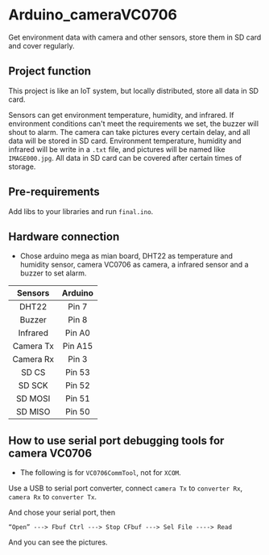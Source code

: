 # Arduino_cameraVC0706
Get environment data with camera and other sensors, store them in SD card and cover regularly.
## Project function
This project is like an IoT system, but locally distributed, store all data in SD card.

Sensors can get environment temperature, humidity, and infrared. If environment conditions can't meet the requirements we set, the buzzer will shout to alarm. The camera can take pictures every certain delay, and all data will be stored in SD card. Environment temperature, humidity and infrared will be write in a `.txt` file, and pictures will be named like `IMAGE000.jpg`. All data in SD card can be covered after certain times of storage.
## Pre-requirements
Add libs to your libraries and run `final.ino`.
## Hardware connection
* Chose arduino mega as mian board, DHT22 as temperature and humidity sensor, camera VC0706 as camera, a infrared sensor and a buzzer to set alarm.

| Sensors   | Arduino  |
| :-----:   | :-----:  |
|  DHT22    |  Pin 7   |
|  Buzzer   |  Pin 8   |
| Infrared  |  Pin A0  |
| Camera Tx |  Pin A15 |
| Camera Rx |  Pin 3   |
|   SD CS   |  Pin 53  |
|   SD SCK  |  Pin 52  |
|  SD MOSI  |  Pin 51  |
|  SD MISO  |  Pin 50  |
## How to use serial port debugging tools for camera VC0706
* The following is for `VC0706CommTool`, not for `XCOM`.

Use a USB to serial port converter, connect `camera Tx` to `converter Rx`, `camera Rx` to `converter Tx`.

And chose your serial port, then

`“Open” ---> Fbuf Ctrl ---> Stop CFbuf ---> Sel File ----> Read`

And you can see the pictures.
